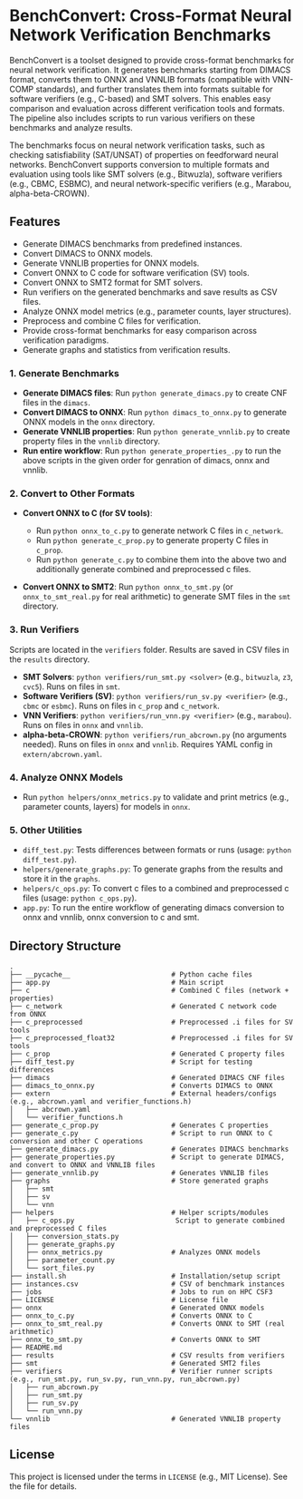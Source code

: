 # BenchConvert: Cross-Format Neural Network Verification Benchmarks

BenchConvert is a toolset designed to provide cross-format benchmarks for neural network verification. It generates benchmarks starting from DIMACS format, converts them to ONNX and VNNLIB formats (compatible with VNN-COMP standards), and further translates them into formats suitable for software verifiers (e.g., C-based) and SMT solvers. This enables easy comparison and evaluation across different verification tools and formats. The pipeline also includes scripts to run various verifiers on these benchmarks and analyze results.

The benchmarks focus on neural network verification tasks, such as checking satisfiability (SAT/UNSAT) of properties on feedforward neural networks. BenchConvert supports conversion to multiple formats and evaluation using tools like SMT solvers (e.g., Bitwuzla), software verifiers (e.g., CBMC, ESBMC), and neural network-specific verifiers (e.g., Marabou, alpha-beta-CROWN).

## Features

-   Generate DIMACS benchmarks from predefined instances.
-   Convert DIMACS to ONNX models.
-   Generate VNNLIB properties for ONNX models.
-   Convert ONNX to C code for software verification (SV) tools.
-   Convert ONNX to SMT2 format for SMT solvers.
-   Run verifiers on the generated benchmarks and save results as CSV files.
-   Analyze ONNX model metrics (e.g., parameter counts, layer structures).
-   Preprocess and combine C files for verification.
-   Provide cross-format benchmarks for easy comparison across verification paradigms.
-   Generate graphs and statistics from verification results.

### 1. Generate Benchmarks

-   **Generate DIMACS files**: Run `python generate_dimacs.py` to create CNF files in the `dimacs`.
-   **Convert DIMACS to ONNX**: Run `python dimacs_to_onnx.py` to generate ONNX models in the `onnx` directory.
-   **Generate VNNLIB properties**: Run `python generate_vnnlib.py` to create property files in the `vnnlib` directory.
-   **Run entire workflow**: Run `python generate_properties_.py` to run the above scripts in the given order for genration of dimacs, onnx and vnnlib.

### 2. Convert to Other Formats

-   **Convert ONNX to C (for SV tools)**:

    -   Run `python onnx_to_c.py` to generate network C files in `c_network`.
    -   Run `python generate_c_prop.py` to generate property C files in `c_prop`.
    -   Run `python generate_c.py` to combine them into the above two and additionally generate combined and preprocessed c files.

-   **Convert ONNX to SMT2**: Run `python onnx_to_smt.py` (or `onnx_to_smt_real.py` for real arithmetic) to generate SMT files in the `smt` directory.

### 3. Run Verifiers

Scripts are located in the `verifiers` folder. Results are saved in CSV files in the `results` directory.

-   **SMT Solvers**: `python verifiers/run_smt.py <solver>` (e.g., `bitwuzla`, `z3`, `cvc5`). Runs on files in `smt`.
-   **Software Verifiers (SV)**: `python verifiers/run_sv.py <verifier>` (e.g., `cbmc` or `esbmc`). Runs on files in `c_prop` and `c_network`.
-   **VNN Verifiers**: `python verifiers/run_vnn.py <verifier>` (e.g., `marabou`). Runs on files in `onnx` and `vnnlib`.
-   **alpha-beta-CROWN**: `python verifiers/run_abcrown.py` (no arguments needed). Runs on files in `onnx` and `vnnlib`. Requires YAML config in `extern/abcrown.yaml`.

### 4. Analyze ONNX Models

-   Run `python helpers/onnx_metrics.py` to validate and print metrics (e.g., parameter counts, layers) for models in `onnx`.

### 5. Other Utilities

-   `diff_test.py`: Tests differences between formats or runs (usage: `python diff_test.py`).
-   `helpers/generate_graphs.py`: To generate graphs from the results and store it in the `graphs`.
-   `helpers/c_ops.py`: To convert c files to a combined and preprocessed c files (usage: `python c_ops.py`).
-   `app.py`: To run the entire workflow of generating dimacs conversion to onnx and vnnlib, onnx conversion to c and smt.

## Directory Structure

```
.
├── __pycache__                         # Python cache files
├── app.py                              # Main script
├── c                                   # Combined C files (network + properties)
├── c_network                           # Generated C network code from ONNX
├── c_preprocessed                      # Preprocessed .i files for SV tools
├── c_preprocessed_float32              # Preprocessed .i files for SV tools
├── c_prop                              # Generated C property files
├── diff_test.py                        # Script for testing differences
├── dimacs                              # Generated DIMACS CNF files
├── dimacs_to_onnx.py                   # Converts DIMACS to ONNX
├── extern                              # External headers/configs (e.g., abcrown.yaml and verifier_functions.h)
│   ├── abcrown.yaml
│   └── verifier_functions.h
├── generate_c_prop.py                  # Generates C properties
├── generate_c.py                       # Script to run ONNX to C conversion and other C operations
├── generate_dimacs.py                  # Generates DIMACS benchmarks
├── generate_properties.py              # Script to generate DIMACS, and convert to ONNX and VNNLIB files
├── generate_vnnlib.py                  # Generates VNNLIB files
├── graphs                              # Store generated graphs
│   ├── smt
│   ├── sv
│   └── vnn
├── helpers                             # Helper scripts/modules
│   ├── c_ops.py                         Script to generate combined and preprocessed C files
│   ├── conversion_stats.py
│   ├── generate_graphs.py
│   ├── onnx_metrics.py                 # Analyzes ONNX models
│   ├── parameter_count.py
│   └── sort_files.py
├── install.sh                          # Installation/setup script
├── instances.csv                       # CSV of benchmark instances
├── jobs                                # Jobs to run on HPC CSF3
├── LICENSE                             # License file
├── onnx                                # Generated ONNX models
├── onnx_to_c.py                        # Converts ONNX to C
├── onnx_to_smt_real.py                 # Converts ONNX to SMT (real arithmetic)
├── onnx_to_smt.py                      # Converts ONNX to SMT
├── README.md
├── results                             # CSV results from verifiers
├── smt                                 # Generated SMT2 files
├── verifiers                           # Verifier runner scripts (e.g., run_smt.py, run_sv.py, run_vnn.py, run_abcrown.py)
│   ├── run_abcrown.py
│   ├── run_smt.py
│   ├── run_sv.py
│   └── run_vnn.py
└── vnnlib                              # Generated VNNLIB property files
```

## License

This project is licensed under the terms in `LICENSE` (e.g., MIT License). See the file for details.
